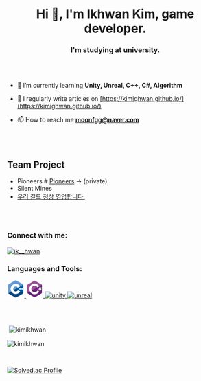 <h1 align="center">Hi 👋, I'm Ikhwan Kim, game developer.</h1>
<h3 align="center">I'm studying at university.</h3>
 <br />
 <br />

- 🌱 I’m currently learning **Unity, Unreal, C++, C#, Algorithm**

- 📝 I regularly write articles on [https://kimighwan.github.io/](https://kimighwan.github.io/)

- 📫 How to reach me **moonfgg@naver.com**
<br />
<br />

## Team Project

- Pioneers # [Pioneers](https://decisive-lamb-49b.notion.site/a2f40f85933e4cb98f595f0db00b401c?v=adba39dfbc53411784194fadcc2502a0) -> (private)
- Silent Mines
- [우리 길드 정상 영업합니다.](https://github.com/Kimighwan/neglect)

<br />
<br />
  
<h3 align="left">Connect with me:</h3>
<p align="left">
<a href="https://www.discord.com/users/395463256694587392" target="blank"><img align="center" src="https://raw.githubusercontent.com/rahuldkjain/github-profile-readme-generator/master/src/images/icons/Social/discord.svg" alt="ik__hwan" height="30" width="40" /></a>
</p>


<h3 align="left">Languages and Tools:</h3>
<p align="left"> <a href="https://www.w3schools.com/cpp/" target="_blank" rel="noreferrer"> <img src="https://raw.githubusercontent.com/devicons/devicon/master/icons/cplusplus/cplusplus-original.svg" alt="cplusplus" width="40" height="40"/> </a> <a href="https://www.w3schools.com/cs/" target="_blank" rel="noreferrer"> <img src="https://raw.githubusercontent.com/devicons/devicon/master/icons/csharp/csharp-original.svg" alt="csharp" width="40" height="40"/> </a> <a href="https://unity.com/" target="_blank" rel="noreferrer"> <img src="https://www.vectorlogo.zone/logos/unity3d/unity3d-icon.svg" alt="unity" width="40" height="40"/> </a> <a href="https://unrealengine.com/" target="_blank" rel="noreferrer"> <img src="https://raw.githubusercontent.com/kenangundogan/fontisto/036b7eca71aab1bef8e6a0518f7329f13ed62f6b/icons/svg/brand/unreal-engine.svg" alt="unreal" width="40" height="40"/> </a> </p>

 <br />
 <br />
 
<p>&nbsp;<img align="center" src="https://github-readme-stats.vercel.app/api?username=kimikhwan&show_icons=true&locale=en" alt="kimikhwan">

<p><img align="center" src="https://github-readme-streak-stats.herokuapp.com/?user=kimikhwan&" alt="kimikhwan" /></p>

<br />

[![Solved.ac Profile](http://mazassumnida.wtf/api/v2/generate_badge?boj=moonffgg)](https://solved.ac/moonffgg/)

